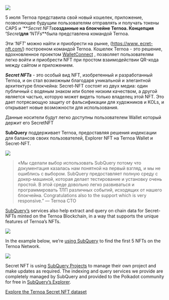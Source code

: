 ![](https://miro.medium.com/max/1200/0*s1fSGGelS-HVJNBm)


5 июля Ternoa представила свой новый кошелек, приложение, позволяющее будущим пользователям отправлять и получать токены CAPS и ‘**_Secret NFTs_**созданные на блокчейне Ternoa. Концепция ‘**_Secret_**для ‘**_NTFs_**была представлена командой Ternoa.

Эти ‘_NFT_’ можно найти и приобрести на рынке, ([https://www. ecret-nft.com/](https://www.secret-nft.com/)) построеном командой Ternoa. Кошелек Ternoa - это решение, вдохновленное проектом [WalletConnect](https://walletconnect.org/) , позволяет пользователям легко войти и приобрести NFT при простом взаимодействии QR-кода между сайтом и приложением.

**_Secret NFTs_** - это особый вид NFT, изобретенный и разработанный Ternoa, и он стал возможным благодаря уникальной и элегантной архитектуре блокчейна: Secret-NFT состоят из двух медиа: один публичный с водяным знаком или более низким качеством, а другой является частью, которую может видеть только владелец этой NFT. Это дает потрясающую защиту от фальсификации для художников и KOLs, и открывает новые возможности для использования.

Данные носители будут легко доступны пользователем Wallet который держит его SecretNFT

**SubQuery** поддерживает Ternoa, предоставляя решения индексации для балансов своих пользователей, Explorer NFT на Ternoa Wallet и Secret-NFT.

![](https://miro.medium.com/max/1400/0*gquKRKBgiyAAxRFZ)

> «Мы сделали выбор использовать SubQuery потому что документация казалась нам понятной на первый взгляд, и мы не ошиблись с выбором. SubQuery предоставляет полную среду с докер-машиной, которая делает тестирование и установку очень простой. В этой среде довольно легко развиваться и программировать ТЛП  различных событий, исходящих от нашего блокчейна. Congratulations also to the support which is very responsive.” — Ternoa CTO

[SubQuery’s](https://subquery.network/) services also help extract and query on chain data for Secret-NFTs minted on the Ternoa Blockchain, in a way that supports the unique features of Ternoa’s NFTs.

![](https://miro.medium.com/max/1400/0*CA7lfxmZxHCKhzWw)

In the example below, we’re [using SubQuery](https://explorer.subquery.network/subquery/capsule-corp-ternoa/indexer) to find the first 5 NFTs on the Ternoa Network.

![](https://miro.medium.com/max/1400/0*YaQGpb3xUn7BUESx)

Secret NFT is using [SubQuery Projects](https://project.subquery.network/) to manage their own project and make updates as required. The indexing and query services we provide are completely managed by SubQuery and provided to the Polkadot community for free in [SubQuery’s Explorer](https://explorer.subquery.network/).

[Explore the Ternoa Secret NFT dataset](https://explorer.subquery.network/subquery/capsule-corp-ternoa/indexer)